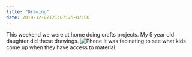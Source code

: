 ```yaml
---
title: "Drawing"
date: 2019-12-02T21:07:25-07:00
---
```

This weekend we were at home doing crafts projects. My 5 year old daughter did these drawings. ![Phone](/img/rue-1.jpg) It was facinating to see what kids come up when they have access to material. 
